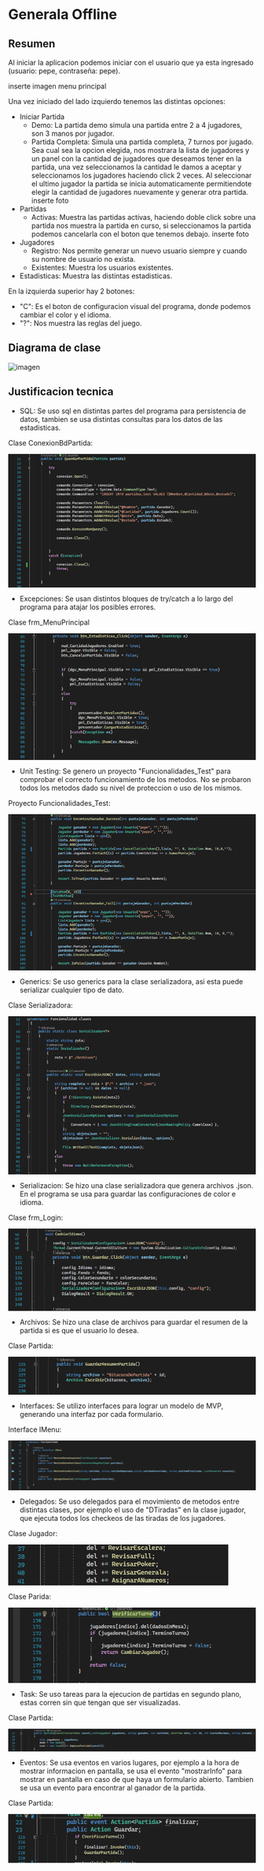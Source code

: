 # Generala Offline

## Resumen

Al iniciar la aplicacion podemos iniciar con el usuario que ya esta ingresado (usuario: pepe, contraseña: pepe).

inserte imagen menu principal

Una vez iniciado del lado izquierdo tenemos las distintas opciones:
- Iniciar Partida
  * Demo: La partida demo simula una partida entre 2 a 4 jugadores, son 3 manos por jugador.
  * Partida Completa: Simula una partida completa, 7 turnos por jugado.
Sea cual sea la opcion elegida, nos mostrara la lista de jugadores y un panel con la cantidad de jugadores que deseamos tener en la partida, una vez seleccionamos la cantidad le damos a aceptar y seleccionamos
los jugadores haciendo click 2 veces. Al seleccionar el ultimo jugador la partida se inicia automaticamente permitiendote elegir la cantidad de jugadores nuevamente y generar otra partida.
inserte foto
- Partidas
  * Activas: Muestra las partidas activas, haciendo doble click sobre una partida nos muestra la partida en curso, si seleccionamos la partida podemos cancelarla con el boton que tenemos debajo.
  inserte foto
- Jugadores
  * Registro: Nos permite generar un nuevo usuario siempre y cuando su nombre de usuario no exista.
  * Existentes: Muestra los usuarios existentes.
- Estadisticas: Muestra las distintas estadisticas.

En la izquierda superior hay 2 botones:
 - "C": Es el boton de configuracion visual del programa, donde podemos cambiar el color y el idioma.
 - "?": Nos muestra las reglas del juego.


## Diagrama de clase

![imagen](Matias.Barrozo.Parcial/diagrama.png)


## Justificacion tecnica

- SQL: Se uso sql en distintas partes del programa para persistencia de datos, tambien se usa distintas consultas para los datos de las estadisticas.


 Clase ConexionBdPartida:
 
 <img align="center" width="" height="" src="Barrozo.Matias.TP2/Imagenes Readme/sql.png">



- Excepciones: Se usan distintos bloques de try/catch a lo largo del programa para atajar los posibles errores.

 Clase frm_MenuPrincipal


 <img align="center" width="" height="" src="Barrozo.Matias.TP2/Imagenes Readme/excepciones.png">


- Unit Testing: Se genero un proyecto "Funcionalidades_Test" para comprobar el correcto funcionamiento de los metodos. No se probaron todos los metodos dado su nivel de proteccion o uso de los mismos.

 Proyecto Funcionalidades_Test:


 <img align="center" width="" height="" src="Barrozo.Matias.TP2/Imagenes Readme/unit.png">


- Generics: Se uso generics para la clase serializadora, asi esta puede serializar cualquier tipo de dato.
 
 Clase Serializadora:


 <img align="center" width="" height="" src="Barrozo.Matias.TP2/Imagenes Readme/generics.png">


- Serializacion: Se hizo una clase serializadora que genera archivos .json. En el programa se usa para guardar las configuraciones de color e idioma.

 Clase frm_Login:

 <img align="center" width="" height="" src="Barrozo.Matias.TP2/Imagenes Readme/leerserializador.png">


 <img align="center" width="" height="" src="Barrozo.Matias.TP2/Imagenes Readme/escribirserializador.png">



- Archivos: Se hizo una clase de archivos para guardar el resumen de la partida si es que el usuario lo desea.

 Clase Partida:


 <img align="center" width="" height="" src="Barrozo.Matias.TP2/Imagenes Readme/archivo.png">



- Interfaces: Se utilizo interfaces para lograr un modelo de MVP, generando una interfaz por cada formulario.

 Interface IMenu:


 <img align="center" width="" height="" src="Barrozo.Matias.TP2/Imagenes Readme/interface.png">



- Delegados: Se uso delegados para el movimiento de metodos entre distintas clases, por ejemplo el uso de "DTiradas" en la clase jugador, que ejecuta todos los checkeos de las tiradas de los jugadores.

 Clase Jugador:


 <img align="center" width="" height="" src="Barrozo.Matias.TP2/Imagenes Readme/cargardelegado.png">


 Clase Parida:


 <img align="center" width="" height="" src="Barrozo.Matias.TP2/Imagenes Readme/delegadoinvocado.png">


- Task: Se uso tareas para la ejecucion de partidas en segundo plano, estas corren sin que tengan que ser visualizadas.

 Clase Partida:


 <img align="center" width="" height="" src="Barrozo.Matias.TP2/Imagenes Readme/task.png">



- Eventos: Se usa eventos en varios lugares, por ejemplo a la hora de mostrar informacion en pantalla, se usa el evento "mostrarInfo" para mostrar en pantalla en caso de que haya un formulario abierto.
Tambien se usa un evento para encontrar al ganador de la partida.

 Clase Partida:

 <img align="center" width="" height="" src="Barrozo.Matias.TP2/Imagenes Readme/eventodeclarado.png">



 <img align="center" width="" height="" src="Barrozo.Matias.TP2/Imagenes Readme/eventoinvocado.png">


